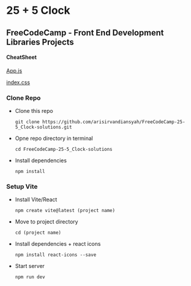 # 25 + 5 Clock

## FreeCodeCamp - Front End Development Libraries Projects

#### CheatSheet

[App.js](https://github.com/arisirvandiansyah/FreeCodeCamp-25-5_Clock-solutions/blob/main/src/App.jsx)

[index.css](https://github.com/arisirvandiansyah/FreeCodeCamp-25-5_Clock-solutions/blob/main/src/index.css)

### Clone Repo

- Clone this repo

  `git clone https://github.com/arisirvandiansyah/FreeCodeCamp-25-5_Clock-solutions.git`

- Opne repo directory in terminal

  `cd FreeCodeCamp-25-5_Clock-solutions`

- Install dependencies

  `npm install`

### Setup Vite

- Install Vite/React

  `npm create vite@latest (project name)`

- Move to project directory

  `cd (project name)`

- Install dependencies + react icons

  `npm install react-icons --save`

- Start server

  `npm run dev`

